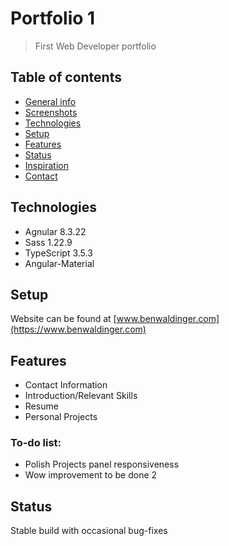 # Portfolio 1
> First Web Developer portfolio

## Table of contents
* [General info](#general-info)
* [Screenshots](#screenshots)
* [Technologies](#technologies)
* [Setup](#setup)
* [Features](#features)
* [Status](#status)
* [Inspiration](#inspiration)
* [Contact](#contact)



## Technologies
* Agnular 8.3.22
* Sass 1.22.9
* TypeScript 3.5.3
* Angular-Material

## Setup
Website can be found at [www.benwaldinger.com](https://www.benwaldinger.com)


## Features
* Contact Information
* Introduction/Relevant Skills
* Resume
* Personal Projects

### To-do list:
* Polish Projects panel responsiveness
* Wow improvement to be done 2

## Status
Stable build with occasional bug-fixes
